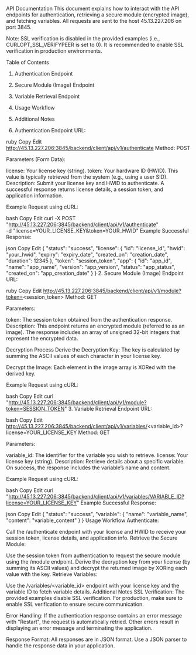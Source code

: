 API Documentation
This document explains how to interact with the API endpoints for authentication, retrieving a secure module (encrypted image), and fetching variables. All requests are sent to the host 45.13.227.206 on port 3845.

Note: SSL verification is disabled in the provided examples (i.e., CURLOPT_SSL_VERIFYPEER is set to 0). It is recommended to enable SSL verification in production environments.


Table of Contents
1. Authentication Endpoint
2. Secure Module (Image) Endpoint
3. Variable Retrieval Endpoint
4. Usage Workflow
5. Additional Notes


1. Authentication Endpoint
URL:

ruby
Copy
Edit
http://45.13.227.206:3845/backend/client/api/v1/authenticate
Method:
POST

Parameters (Form Data):

license: Your license key (string).
token: Your hardware ID (HWID). This value is typically retrieved from the system (e.g., using a user SID).
Description:
Submit your license key and HWID to authenticate. A successful response returns license details, a session token, and application information.

Example Request using cURL:

bash
Copy
Edit
curl -X POST "http://45.13.227.206:3845/backend/client/api/v1/authenticate" \
     -d "license=YOUR_LICENSE_KEY&token=YOUR_HWID"
Example Successful Response:

json
Copy
Edit
{
  "status": "success",
  "license": {
    "id": "license_id",
    "hwid": "your_hwid",
    "expiry": "expiry_date",
    "created_on": "creation_date",
    "duration": 12345
  },
  "token": "session_token",
  "app": {
    "id": "app_id",
    "name": "app_name",
    "version": "app_version",
    "status": "app_status",
    "created_on": "app_creation_date"
  }
}
2. Secure Module (Image) Endpoint
URL:

ruby
Copy
Edit
http://45.13.227.206:3845/backend/client/api/v1/module?token=<session_token>
Method:
GET

Parameters:

token: The session token obtained from the authentication response.
Description:
This endpoint returns an encrypted module (referred to as an image). The response includes an array of unsigned 32-bit integers that represent the encrypted data.

Decryption Process
Derive the Decryption Key:
The key is calculated by summing the ASCII values of each character in your license key.

Decrypt the Image:
Each element in the image array is XORed with the derived key.

Example Request using cURL:

bash
Copy
Edit
curl "http://45.13.227.206:3845/backend/client/api/v1/module?token=SESSION_TOKEN"
3. Variable Retrieval Endpoint
URL:

bash
Copy
Edit
http://45.13.227.206:3845/backend/client/api/v1/variables/<variable_id>?license=YOUR_LICENSE_KEY
Method:
GET

Parameters:

variable_id: The identifier for the variable you wish to retrieve.
license: Your license key (string).
Description:
Retrieve details about a specific variable. On success, the response includes the variable’s name and content.

Example Request using cURL:

bash
Copy
Edit
curl "http://45.13.227.206:3845/backend/client/api/v1/variables/VARIABLE_ID?license=YOUR_LICENSE_KEY"
Example Successful Response:

json
Copy
Edit
{
  "status": "success",
  "variable": {
    "name": "variable_name",
    "content": "variable_content"
  }
}
Usage Workflow
Authenticate:

Call the /authenticate endpoint with your license and HWID to receive your session token, license details, and application info.
Retrieve the Secure Module:

Use the session token from authentication to request the secure module using the /module endpoint.
Derive the decryption key from your license (by summing its ASCII values) and decrypt the returned image by XORing each value with the key.
Retrieve Variables:

Use the /variables/<variable_id> endpoint with your license key and the variable ID to fetch variable details.
Additional Notes
SSL Verification:
The provided examples disable SSL verification. For production, make sure to enable SSL verification to ensure secure communication.

Error Handling:
If the authentication response contains an error message with "Restart", the request is automatically retried. Other errors result in displaying an error message and terminating the application.

Response Format:
All responses are in JSON format. Use a JSON parser to handle the response data in your application.
